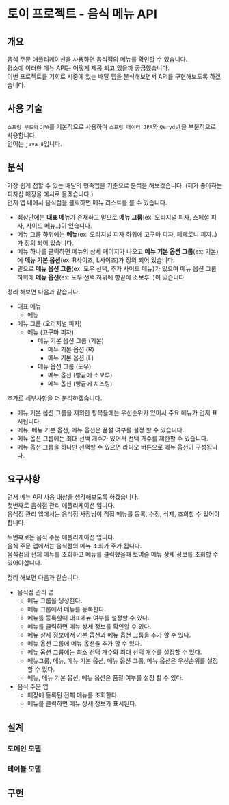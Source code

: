 # 토이 프로젝트 - 음식 메뉴 API

## 개요
음식 주문 애플리케이션을 사용하면 음식점의 메뉴를 확인할 수 있습니다.  
평소에 이러한 메뉴 API는 어떻게 제공 되고 있을까 궁금했습니다.  
이번 프로젝트를 기회로 시중에 있는 배달 앱을 분석해보면서 API를 구현해보도록 하겠습니다.  

## 사용 기술
`스프링 부트와` `JPA`를 기본적으로 사용하며 `스프링 데이터 JPA`와 `Qerydsl`을 부분적으로 사용합니다.  
언어는 `java 8`입니다.  

## 분석
가장 쉽게 접할 수 있는 배달의 민족앱을 기준으로 분석을 해보겠습니다. (제가 좋아하는 피자샵 매장을 예시로 들겠습니다.)  
먼저 앱 내에서 음식점을 클릭하면 메뉴 리스트를 볼 수 있습니다.  
* 최상단에는 **대표 메뉴**가 존재하고 밑으로 **메뉴 그룹**(ex: 오리지널 피자, 스페셜 피자, 사이드 메뉴..)이 있습니다.
* 메뉴 그룹 하위에는 **메뉴**(ex: 오리지널 피자 하위에 고구마 피자, 페페로니 피자..)가 정의 되어 있습니다.  
* 메뉴 하나를 클릭하면 메뉴의 상세 페이지가 나오고 **메뉴 기본 옵션 그룹**(ex: 기본)에 **메뉴 기본 옵션**(ex: R사이즈, L사이즈)가 정의 되어 있습니다.    
* 밑으로 **메뉴 옵션 그룹**(ex: 도우 선택, 추가 사이드 메뉴)가 있으며 메뉴 옵션 그룹 하위에 **메뉴 옵션**(ex: 도우 선택 하위에 빵끝에 소보루..)이 있습니다.  

정리 해보면 다음과 같습니다.  
* 대표 메뉴
  * 메뉴
* 메뉴 그룹 (오리지널 피자)
  * 메뉴 (고구마 피자)
    * 메뉴 기본 옵션 그룹 (기본)
      * 메뉴 기본 옵션 (R)
      * 메뉴 기본 옵션 (L)
    * 메뉴 옵션 그룹 (도우)
      * 메뉴 옵션 (빵끝에 소보루)
      * 메뉴 옵션 (빵긑에 치즈링)  

추가로 세부사항을 더 분석하겠습니다.  
* 메뉴 기본 옵션 그룹을 제외한 항목들에는 우선순위가 있어서 주요 메뉴가 먼저 표시됩니다.  
* 메뉴, 메뉴 기본 옵션, 메뉴 옵션은 품절 여부를 설정 할 수 있습니다.  
* 메뉴 옵션 그룹에는 최대 선택 개수가 있어서 선택 개수를 제한할 수 있습니다.  
* 메뉴 옵션 그룹을 하나만 선택할 수 있으면 라디오 버튼으로 메뉴 옵션이 구성됩니다.  



## 요구사항
먼저 메뉴 API 사용 대상을 생각해보도록 하겠습니다.  
첫번째로 음식점 관리 애플리케이션 입니다.  
음식점 관리 앱에서는 음식점 사장님이 직접 메뉴를 등록, 수정, 삭제, 조회할 수 있어야 합니다.  

두번쨰로는 음식 주문 애플리케이션 입니다.  
음식 주문 앱에서는 음식점의 메뉴 조회가 주가 됩니다.  
음식점의 전체 메뉴를 조회하고 메뉴를 클릭했을때 보여줄 메뉴 상세 정보를 조회할 수 있어야합니다.

정리 해보면 다음과 같습니다.  

* 음식점 관리 앱
  * 메뉴 그룹을 생성한다.
  * 메뉴 그룹에서 메뉴를 등록한다.  
  * 메뉴를 등록할때 대표메뉴 여부를 설정할 수 있다.
  * 메뉴를 클릭하면 메뉴 상세 정보를 확인할 수 있다.  
  * 메뉴 상세 정보에서 기본 옵션과 메뉴 옵션 그룹을 추가 할 수 있다.
  * 메뉴 옵션 그룹에 메뉴 옵션을 추가 할 수 있다.  
  * 메뉴 옵션 그룹에는 최소 선택 개수와 최대 선택 개수를 설정할 수 있다.  
  * 메뉴그룹, 메뉴, 메뉴 기본 옵션, 메뉴 옵션 그룹, 메뉴 옵션은 우선순위를 설정할 수 있다.
  * 메뉴, 메뉴 기본 옵션, 메뉴 옵션은 품절 여부를 설정 할 수 있다.
* 음식 주문 앱
  * 매장에 등록된 전체 메뉴를 조회한다.
  * 메뉴를 클릭하면 메뉴 상세 정보가 표시된다.  

## 설계
### 도메인 모델
### 테이블 모델

## 구현





